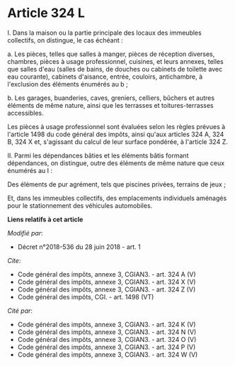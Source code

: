 # Article 324 L

I. Dans la maison ou la partie principale des locaux des immeubles collectifs, on distingue, le cas échéant : 

a. Les pièces, telles que salles à manger, pièces de réception diverses, chambres, pièces à usage professionnel, cuisines, et
leurs annexes, telles que salles d'eau (salles de bains, de douches ou cabinets de toilette avec eau courante), cabinets
d'aisance, entrée, couloirs, antichambre, à l'exclusion des éléments énumérés au b ; 

b. Les garages, buanderies, caves, greniers, celliers, bûchers et autres éléments de même nature, ainsi que les terrasses et
toitures-terrasses accessibles. 

Les pièces à usage professionnel sont évaluées selon les règles prévues à l'article 1498 du code général des impôts, ainsi
qu'aux articles 324 A, 324 B, 324 X et, s'agissant du calcul de leur surface pondérée, à l'article 324 Z. 

II. Parmi les dépendances bâties et les éléments bâtis formant dépendances, on distingue, outre des éléments de même nature
que ceux énumérés au I : 

Des éléments de pur agrément, tels que piscines privées, terrains de jeux ; 

Et, dans les immeubles collectifs, des emplacements individuels aménagés pour le stationnement des véhicules automobiles.

**Liens relatifs à cet article**

_Modifié par_:

  - Décret n°2018-536 du 28 juin 2018 - art. 1

_Cite_:

  - Code général des impôts, annexe 3, CGIAN3. - art. 324 A (V)
  - Code général des impôts, annexe 3, CGIAN3. - art. 324 X (V)
  - Code général des impôts, annexe 3, CGIAN3. - art. 324 Z (V)
  - Code général des impôts, CGI. - art. 1498 (VT)

_Cité par_:

  - Code général des impôts, annexe 3, CGIAN3. - art. 324 K (V)
  - Code général des impôts, annexe 3, CGIAN3. - art. 324 N (V)
  - Code général des impôts, annexe 3, CGIAN3. - art. 324 O (V)
  - Code général des impôts, annexe 3, CGIAN3. - art. 324 P (V)
  - Code général des impôts, annexe 3, CGIAN3. - art. 324 W (V)
